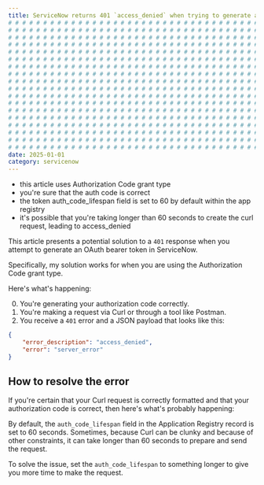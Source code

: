 ```yaml
---
title: ServiceNow returns 401 `access_denied` when trying to generate an OAuth bearer token
# # # # # # # # # # # # # # # # # # # # # # # # # # # # # # # # # # # # # # # #
# # # # # # # # # # # # # # # # # # # # # # # # # # # # # # # # # # # # # # # #
# # # # # # # # # # # # # # # # # # # # # # # # # # # # # # # # # # # # # # # #
# # # # # # # # # # # # # # # # # # # # # # # # # # # # # # # # # # # # # # # #
# # # # # # # # # # # # # # # # # # # # # # # # # # # # # # # # # # # # # # # #
# # # # # # # # # # # # # # # # # # # # # # # # # # # # # # # # # # # # # # # #
# # # # # # # # # # # # # # # # # # # # # # # # # # # # # # # # # # # # # # # #
# # # # # # # # # # # # # # # # # # # # # # # # # # # # # # # # # # # # # # # #
# # # # # # # # # # # # # # # # # # # # # # # # # # # # # # # # # # # # # # # #
# # # # # # # # # # # # # # # # # # # # # # # # # # # # # # # # # # # # # # # #
# # # # # # # # # # # # # # # # # # # # # # # # # # # # # # # # # # # # # # # #
# # # # # # # # # # # # # # # # # # # # # # # # # # # # # # # # # # # # # # # #
# # # # # # # # # # # # # # # # # # # # # # # # # # # # # # # # # # # # # # # #
# # # # # # # # # # # # # # # # # # # # # # # # # # # # # # # # # # # # # # # #
# # # # # # # # # # # # # # # # # # # # # # # # # # # # # # # # # # # # # # # #
# # # # # # # # # # # # # # # # # # # # # # # # # # # # # # # # # # # # # # # #
# # # # # # # # # # # # # # # # # # # # # # # # # # # # # # # # # # # # # # # #
# # # # # # # # # # # # # # # # # # # # # # # # # # # # # # # # # # # # # # # #
date: 2025-01-01
category: servicenow
---
```


- this article uses Authorization Code grant type
- you're sure that the auth code is correct
- the token auth_code_lifespan field is set to 60 by default within the app registry
- it's possible that you're taking longer than 60 seconds to create the curl request, leading to access_denied

This article presents a potential solution to a `401` response when you attempt to generate an OAuth bearer token in ServiceNow.

Specifically, my solution works for when you are using the Authorization Code grant type.

Here's what's happening:

0. You're generating your authorization code correctly.
1. You're making a request via Curl or through a tool like Postman.
2. You receive a `401` error and a JSON payload that looks like this:

```json
{
    "error_description": "access_denied",
    "error": "server_error"
}
```

## How to resolve the error

If you're certain that your Curl request is correctly formatted and that your authorization code is correct, then here's what's probably happening:

By default, the `auth_code_lifespan` field in the Application Registry record is set to 60 seconds. Sometimes, because Curl can be clunky and because of other constraints, it can take longer than 60 seconds to prepare and send the request.

To solve the issue, set the `auth_code_lifespan` to something longer to give you more time to make the request.
